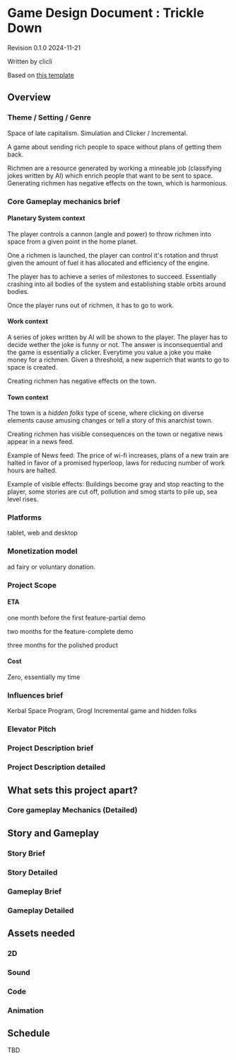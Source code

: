 # Game Design Document : Trickle Down

Revision 0.1.0 2024-11-21

Written by clicli

Based on [this template](https://docs.google.com/document/d/1axeeBWp683LPU8gCBQQqmquHMYHuG3uhNTN0LjSJBKk/mobilebasic#h.rdb2xo3rjh0s)

## Overview

### Theme / Setting / Genre

Space of late capitalism. Simulation and Clicker / Incremental.

A game about sending rich people to space without plans of getting them back.

Richmen are a resource generated by working a mineable job (classifying jokes written by AI) which
enrich people that want to be sent to space. Generating richmen has negative effects on the town,
which is harmonious.

### Core Gameplay mechanics brief

#### Planetary System context

The player controls a cannon (angle and power) to throw richmen into space from a given point in the home planet.

One a richmen is launched, the player can control it's rotation and thrust given the amount of fuel
it has allocated and efficiency of the engine.

The player has to achieve a series of milestones to succeed. Essentially crashing into all bodies of 
the system and establishing stable orbits around bodies.

Once the player runs out of richmen, it has to go to work.

#### Work context

A series of jokes written by AI will be shown to the player. The player has to decide wether the joke
is funny or not. The answer is inconsequential and the game is essentially a clicker. Everytime you
value a joke you make money for a richmen. Given a threshold, a new superrich that wants to go to space
is created.

Creating richmen has negative effects on the town.

#### Town context 

The town is a _hidden folks_ type of scene, where clicking on diverse elements cause amusing changes
or tell a story of this anarchist town.

Creating richmen has visible consequences on the town or negative news appear in a news feed.

Example of News feed:
The price of wi-fi increases, plans of a new train are halted in favor of a promised hyperloop,
laws for reducing number of work hours are halted.

Example of visible effects:
Buildings become gray and stop reacting to the player, some stories are cut off, pollution and smog
starts to pile up, sea level rises.

### Platforms

tablet, web and desktop

### Monetization model

ad fairy or voluntary donation.

### Project Scope

#### ETA

one month before the first feature-partial demo

two months for the feature-complete demo

three months for the polished product

#### Cost

Zero, essentially my time

### Influences brief

Kerbal Space Program, Grogl Incremental game and hidden folks

### Elevator Pitch

### Project Description brief

### Project Description detailed

## What sets this project apart?

### Core gameplay Mechanics (Detailed)

## Story and Gameplay

### Story Brief

### Story Detailed

### Gameplay Brief

### Gameplay Detailed

## Assets needed

### 2D

### Sound

### Code

### Animation

## Schedule

TBD